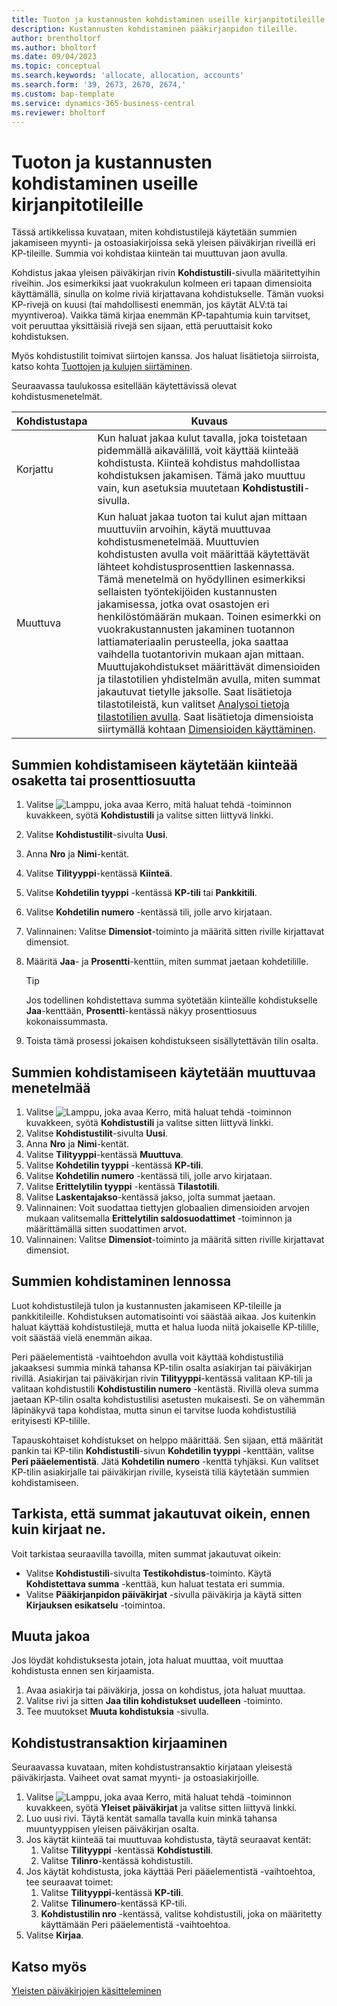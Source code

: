 ```yaml
---
title: Tuoton ja kustannusten kohdistaminen useille kirjanpitotileille
description: Kustannusten kohdistaminen pääkirjanpidon tileille.
author: brentholtorf
ms.author: bholtorf
ms.date: 09/04/2023
ms.topic: conceptual
ms.search.keywords: 'allocate, allocation, accounts'
ms.search.form: '39, 2673, 2670, 2674,'
ms.custom: bap-template
ms.service: dynamics-365-business-central
ms.reviewer: bholtorf
---
```


# <a name="allocate-revenue-and-costs-to-multiple-general-ledger-accounts"></a>Tuoton ja kustannusten kohdistaminen useille kirjanpitotileille

Tässä artikkelissa kuvataan, miten kohdistustilejä käytetään summien jakamiseen myynti- ja ostoasiakirjoissa sekä yleisen päiväkirjan riveillä eri KP-tileille. Summia voi kohdistaa kiinteän tai muuttuvan jaon avulla.  

Kohdistus jakaa yleisen päiväkirjan rivin **Kohdistustili**-sivulla määritettyihin riveihin. Jos esimerkiksi jaat vuokrakulun kolmeen eri tapaan dimensioita käyttämällä, sinulla on kolme riviä kirjattavana kohdistukselle. Tämän vuoksi KP-rivejä on kuusi (tai mahdollisesti enemmän, jos käytät ALV:tä tai myyntiveroa). Vaikka tämä kirjaa enemmän KP-tapahtumia kuin tarvitset, voit peruuttaa yksittäisiä rivejä sen sijaan, että peruuttaisit koko kohdistuksen.

Myös kohdistustilit toimivat siirtojen kanssa. Jos haluat lisätietoja siirroista, katso kohta [Tuottojen ja kulujen siirtäminen](finance-how-defer-revenue-expenses.md).

Seuraavassa taulukossa esitellään käytettävissä olevat kohdistusmenetelmät.

|Kohdistustapa  |Kuvaus  |
|---------|---------|
|Korjattu     | Kun haluat jakaa kulut tavalla, joka toistetaan pidemmällä aikavälillä, voit käyttää kiinteää kohdistusta. Kiinteä kohdistus mahdollistaa kohdistuksen jakamisen. Tämä jako muuttuu vain, kun asetuksia muutetaan **Kohdistustili**-sivulla.        |
|Muuttuva     | Kun haluat jakaa tuoton tai kulut ajan mittaan muuttuviin arvoihin, käytä muuttuvaa kohdistusmenetelmää. Muuttuvien kohdistusten avulla voit määrittää käytettävät lähteet kohdistusprosenttien laskennassa. Tämä menetelmä on hyödyllinen esimerkiksi sellaisten työntekijöiden kustannusten jakamisessa, jotka ovat osastojen eri henkilöstömäärän mukaan. Toinen esimerkki on vuokrakustannusten jakaminen tuotannon lattiamateriaalin perusteella, joka saattaa vaihdella tuotantorivin mukaan ajan mittaan. Muuttujakohdistukset määrittävät dimensioiden ja tilastotilien yhdistelmän avulla, miten summat jakautuvat tietylle jaksolle. Saat lisätietoja tilastotileistä, kun valitset [Analysoi tietoja tilastotilien avulla](bi-use-statistical-accounts.md). Saat lisätietoja dimensioista siirtymällä kohtaan [Dimensioiden käyttäminen](finance-dimensions.md).        |

## <a name="use-a-fixed-share-or-percentage-method-to-allocate-amounts"></a>Summien kohdistamiseen käytetään kiinteää osaketta tai prosenttiosuutta

1. Valitse ![Lamppu, joka avaa Kerro, mitä haluat tehdä -toiminnon](media/ui-search/search_small.png "Kerro, mitä haluat tehdä") kuvakkeen, syötä **Kohdistustili** ja valitse sitten liittyvä linkki.  
1. Valitse **Kohdistustilit**-sivulta **Uusi**.
1. Anna **Nro** ja **Nimi**-kentät.
1. Valitse **Tilityyppi**-kentässä **Kiinteä**.
1. Valitse **Kohdetilin tyyppi** -kentässä **KP-tili** tai **Pankkitili**.
1. Valitse **Kohdetilin numero** -kentässä tili, jolle arvo kirjataan.
1. Valinnainen: Valitse **Dimensiot**-toiminto ja määritä sitten riville kirjattavat dimensiot.
1. Määritä **Jaa**- ja **Prosentti**-kenttiin, miten summat jaetaan kohdetilille.
  
   > [!TIP]
   > Jos todellinen kohdistettava summa syötetään kiinteälle kohdistukselle **Jaa**-kenttään, **Prosentti**-kentässä näkyy prosenttiosuus kokonaissummasta.
1. Toista tämä prosessi jokaisen kohdistukseen sisällytettävän tilin osalta.

## <a name="use-a-variable-method-to-allocate-amounts"></a>Summien kohdistamiseen käytetään muuttuvaa menetelmää

1. Valitse ![Lamppu, joka avaa Kerro, mitä haluat tehdä -toiminnon](media/ui-search/search_small.png "Kerro, mitä haluat tehdä") kuvakkeen, syötä **Kohdistustili** ja valitse sitten liittyvä linkki.  
1. Valitse **Kohdistustilit**-sivulta **Uusi**.
1. Anna **Nro** ja **Nimi**-kentät.
1. Valitse **Tilityyppi**-kentässä **Muuttuva**.
1. Valitse **Kohdetilin tyyppi** -kentässä **KP-tili**.
1. Valitse **Kohdetilin numero** -kentässä tili, jolle arvo kirjataan.
1. Valitse **Erittelytilin tyyppi** -kentässä **Tilastotili**.
1. Valitse **Laskentajakso**-kentässä jakso, jolta summat jaetaan.
1. Valinnainen: Voit suodattaa tiettyjen globaalien dimensioiden arvojen mukaan valitsemalla **Erittelytilin saldosuodattimet** -toiminnon ja määrittämällä sitten suodattimen arvot.
1. Valinnainen: Valitse **Dimensiot**-toiminto ja määritä sitten riville kirjattavat dimensiot.

## <a name="allocate-amounts-on-the-fly"></a>Summien kohdistaminen lennossa

Luot kohdistustilejä tulon ja kustannusten jakamiseen KP-tileille ja pankkitileille. Kohdistuksen automatisointi voi säästää aikaa. Jos kuitenkin haluat käyttää kohdistustilejä, mutta et halua luoda niitä jokaiselle KP-tilille, voit säästää vielä enemmän aikaa.

Peri pääelementistä -vaihtoehdon avulla voit käyttää kohdistustiliä jakaaksesi summia minkä tahansa KP-tilin osalta asiakirjan tai päiväkirjan rivillä. Asiakirjan tai päiväkirjan rivin **Tilityyppi**-kentässä valitaan KP-tili ja valitaan kohdistustili **Kohdistustilin numero** -kentästä. Rivillä oleva summa jaetaan KP-tilin osalta kohdistustilisi asetusten mukaisesti. Se on vähemmän läpinäkyvä tapa kohdistaa, mutta sinun ei tarvitse luoda kohdistustiliä erityisesti KP-tilille.

Tapauskohtaiset kohdistukset on helppo määrittää. Sen sijaan, että määrität pankin tai KP-tilin **Kohdistustili**-sivun **Kohdetilin tyyppi** -kenttään, valitse **Peri pääelementistä**. Jätä **Kohdetilin numero** -kenttä tyhjäksi. Kun valitset KP-tilin asiakirjalle tai päiväkirjan riville, kyseistä tiliä käytetään summien kohdistamiseen.

## <a name="verify-that-amounts-distribute-correctly-before-you-post-them"></a>Tarkista, että summat jakautuvat oikein, ennen kuin kirjaat ne.

Voit tarkistaa seuraavilla tavoilla, miten summat jakautuvat oikein:

* Valitse **Kohdistustili**-sivulta **Testikohdistus**-toiminto. Käytä **Kohdistettava summa** -kenttää, kun haluat testata eri summia.
* Valitse **Pääkirjanpidon päiväkirjat** -sivulla päiväkirja ja käytä sitten **Kirjauksen esikatselu** -toimintoa.

## <a name="adjust-the-distribution"></a>Muuta jakoa

Jos löydät kohdistuksesta jotain, jota haluat muuttaa, voit muuttaa kohdistusta ennen sen kirjaamista.  

1. Avaa asiakirja tai päiväkirja, jossa on kohdistus, jota haluat muuttaa.
1. Valitse rivi ja sitten **Jaa tilin kohdistukset uudelleen** -toiminto.
1. Tee muutokset **Muuta kohdistuksia** -sivulla.

## <a name="post-an-allocation-transaction"></a>Kohdistustransaktion kirjaaminen

Seuraavassa kuvataan, miten kohdistustransaktio kirjataan yleisestä päiväkirjasta. Vaiheet ovat samat myynti- ja ostoasiakirjoille.

1. Valitse ![Lamppu, joka avaa Kerro, mitä haluat tehdä -toiminnon](media/ui-search/search_small.png "Kerro, mitä haluat tehdä") kuvakkeen, syötä **Yleiset päiväkirjat** ja valitse sitten liittyvä linkki.  
1. Luo uusi rivi. Täytä kentät samalla tavalla kuin minkä tahansa muuntyyppisen yleisen päiväkirjan osalta.
1. Jos käytät kiinteää tai muuttuvaa kohdistusta, täytä seuraavat kentät:
    1. Valitse **Tilityyppi** -kentässä **Kohdistustili**.
    1. Valitse **Tilinro**-kentässä kohdistustili.
1. Jos käytät kohdistusta, joka käyttää Peri pääelementistä -vaihtoehtoa, tee seuraavat toimet:
    1. Valitse **Tilityyppi**-kentässä **KP-tili**.
    1. Valitse **Tilinumero**-kentässä KP-tili.
    1. **Kohdistustilin nro** -kentässä, valitse kohdistustili, joka on määritetty käyttämään Peri pääelementistä -vaihtoehtoa. 
1. Valitse **Kirjaa**.

## <a name="see-also"></a>Katso myös

[Yleisten päiväkirjojen käsitteleminen](ui-work-general-journals.md)  
